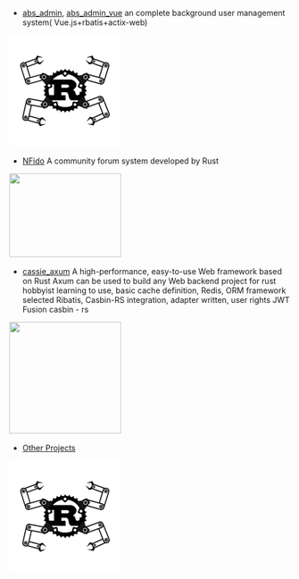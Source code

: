 * [abs_admin](https://github.com/rbatis/abs_admin), [abs_admin_vue](https://github.com/rbatis/abs_admin_vue)  an complete background user management system(
  Vue.js+rbatis+actix-web)

<img style="width: 200px;height: 200px;" width="200" height="200" src="logo.png" />

* [NFido](https://github.com/nfido/nfido.git) A community forum system developed by Rust

<img style="width: 200px;height: 150px;" width="200" height="150" src="https://user-images.githubusercontent.com/278153/160108965-bdc2e6fd-ce7d-4a80-887f-a4c094e13f6c.png" />

* [cassie_axum](https://gitee.com/stringlxd/cassie_axum)  A high-performance, easy-to-use Web framework based on Rust Axum can be used to build any Web backend project for rust hobbyist learning to use, basic cache definition, Redis, ORM framework selected Ribatis, Casbin-RS integration, adapter written, user rights JWT Fusion casbin - rs

<img style="width: 200px;height: 200px;" width="200" height="200" src="https://user-images.githubusercontent.com/3481148/162619158-bef0caaa-501b-4680-87e0-34157620b84c.png" />

* [Other Projects](https://github.com/rbatis/rbatis/network/dependents?package_id=UGFja2FnZS0zMjIwMTg5MjQ3)

<img style="width: 200px;height: 200px;" width="200" height="200" src="logo.png" />
